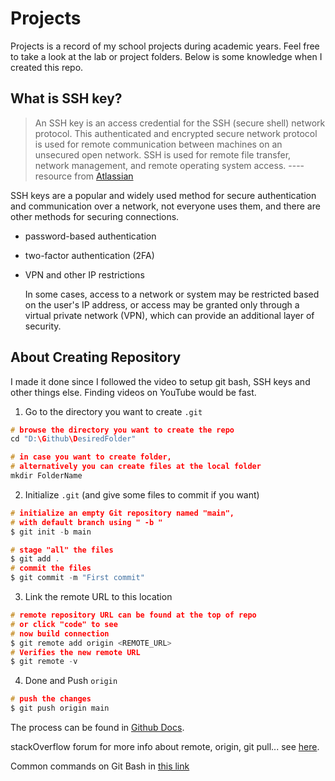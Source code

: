 # Projects
Projects is a record of my school projects during academic years.
Feel free to take a look at the lab or project folders.
Below is some knowledge when I created this repo.


## What is SSH key?
> An SSH key is an access credential for the SSH (secure shell) network protocol. This authenticated and encrypted secure network protocol is used for remote communication between machines on an unsecured open network. SSH is used for remote file transfer, network management, and remote operating system access.
---- resource from [Atlassian][atlassian-link]

SSH keys are a popular and widely used method for secure authentication and communication over a network, not everyone uses them, and there are other methods for securing connections.

- password-based authentication 

- two-factor authentication (2FA)

- VPN and other IP restrictions 

    In some cases, access to a network or system may be restricted based on the user's IP address, or access may be granted only through a virtual private network (VPN), which can provide an additional layer of security.

## About Creating Repository
I made it done since I followed the video to setup git bash, SSH keys and other things else. Finding videos on YouTube would be fast.

1. Go to the directory you want to create `.git`

```c
# browse the directory you want to create the repo
cd "D:\Github\DesiredFolder"

# in case you want to create folder, 
# alternatively you can create files at the local folder
mkdir FolderName
```

2. Initialize `.git` (and give some files to commit if you want)

```c
# initialize an empty Git repository named "main", 
# with default branch using " -b "
$ git init -b main

# stage "all" the files
$ git add .
# commit the files
$ git commit -m "First commit"
```

3. Link the remote URL to this location

```c
# remote repository URL can be found at the top of repo
# or click "code" to see
# now build connection 
$ git remote add origin <REMOTE_URL>
# Verifies the new remote URL
$ git remote -v
```

4. Done and Push `origin`

```c
# push the changes 
$ git push origin main
```

The process can be found in [Github Docs][github-docs-link].

stackOverflow forum for more info about remote, origin, git pull... see [here][stackoverflow-link].

Common commands on Git Bash in [this link][toolsqa-link]


[github-docs-link]:https://docs.github.com/en/migrations/importing-source-code/using-the-command-line-to-import-source-code/adding-locally-hosted-code-to-github
[stackoverflow-link]:https://stackoverflow.com/questions/37741924/git-remote-v-shows-fetch-and-push-twice-once-for-github-and-once-for
[toolsqa-link]: https://www.toolsqa.com/git/common-directory-commands-on-git-bash/
[atlassian-link]: https://www.atlassian.com/git/tutorials/git-ssh#:~:text=An%20SSH%20key%20is%20an,and%20remote%20operating%20system%20access.



